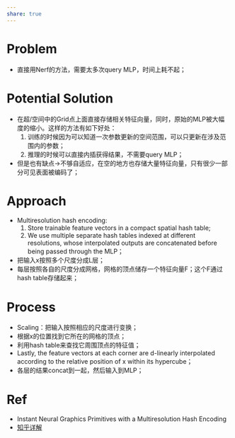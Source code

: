 ```yaml
---
share: true
---
```


# Problem
- 直接用Nerf的方法，需要太多次query MLP，时间上耗不起；

# Potential Solution
- 在超/空间中的Grid点上面直接存储相关特征向量，同时，原始的MLP被大幅度的缩小。这样的方法有如下好处：
	1. 训练的时候因为可以知道一次参数更新的空间范围，可以只更新在涉及范围内的参数；
	2. 推理的时候可以直接内插获得结果，不需要query MLP；
- 但是也有缺点→不够自适应，在空的地方也存储大量特征向量，只有很少一部分可见表面被编码了；

# Approach

- Multiresolution hash encoding: 
	1. Store trainable feature vectors in a compact spatial hash table;
	2. We use multiple separate hash tables indexed at different resolutions, whose interpolated outputs are concatenated before being passed through the MLP；
- 把输入x按照多个尺度分成L层；
- 每层按照各自的尺度分成网格，网格的顶点储存一个特征向量F；这个F通过hash table存储起来；

# Process
- Scaling：把输入按照相应的尺度进行变换；
- 根据x的位置找到它所在的网格的顶点；
- 利用hash table来查找它周围顶点的特征值；
- Lastly, the feature vectors at each corner are d-linearly interpolated according to the relative position of x within its hypercube；
- 各层的结果concat到一起，然后输入到MLP；

# Ref
- Instant Neural Graphics Primitives with a Multiresolution Hash Encoding
- [知乎详解](https://zhuanlan.zhihu.com/p/631284285)